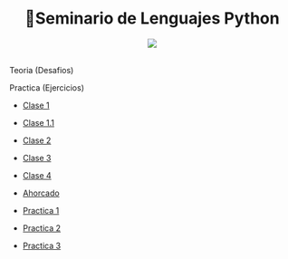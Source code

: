 <h1 align="center"> 🐍Seminario de Lenguajes Python </h1>

<div align="center">
<img src="https://media.giphy.com/media/v4NCChJtoH076/giphy.gif"/>
 </div>
<br>




Teoria (Desafios)

Practica (Ejercicios)
 

- [Clase 1](/Documentos/Clases/Clase1.md)
- [Clase 1.1](/Documentos/Clases/Clase1_1.md)
- [Clase 2](/Documentos/Clases/Clase2.md)
- [Clase 3](/Documentos/Clases/Clase3.md)
- [Clase 4](/Documentos/Clases/Clase4.md)



- [Ahorcado](/Documentos/Ahorcado.md)
- [Practica 1](/Documentos/Practica1.md)
- [Practica 2](/Documentos/Practica2.md)
- [Practica 3](/Documentos/Practica3.md)

 
